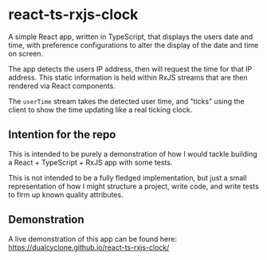 # react-ts-rxjs-clock

A simple React app, written in TypeScript, that displays the users date and time, with preference configurations to alter the display of 
the date and time on screen.

The app detects the users IP address, then will request the time for that IP address. This static information
is held within RxJS streams that are then rendered via React components.

The `userTime` stream takes the detected user time, and "ticks" using the client to show the time updating like a real
ticking clock.

## Intention for the repo

This is intended to be purely a demonstration of how I would tackle building a React + TypeScript + RxJS app with some 
tests.

This is not intended to be a fully fledged implementation, but just a small representation of how I might structure
a project, write code, and write tests to firm up known quality attributes.

## Demonstration

A live demonstration of this app can be found here: https://dualcyclone.github.io/react-ts-rxjs-clock/
